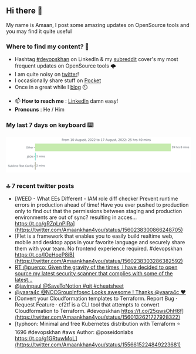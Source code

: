 <!--- [![Hits](https://hits.seeyoufarm.com/api/count/incr/badge.svg?url=https%3A%2F%2Fgithub.com%2Fakhan4u%2Fhit-counter&count_bg=%2379C83D&title_bg=%23555555&icon=&icon_color=%23E7E7E7&title=visits&edge_flat=false)](https://hits.seeyoufarm.com) --->

## Hi there 👋

My name is Amaan, I post some amazing updates on OpenSource tools and you may find it quite useful

### Where to find my content? 🤔

* Hashtag [#devopskhan](https://www.linkedin.com/feed/hashtag/devopskhan/) on LinkedIn & my [subreddit](https://www.reddit.com/r/devopskhan/) cover's my most frequent updates on OpenSource tools 🌩️
* I am quite noisy on [twitter](https://twitter.com/Amaankhan4you)!
* I occasionally share stuff on [Pocket](https://getpocket.com/@ej6g8d1dp2829A16a9Tf5d4T6bAMp3d8791rejDe86yem3bm4e14ex4fT4dluk29)
* Once in a great while I [blog](https://linuxparrot.com/) ⏲️


- 📫 **How to reach me** : [LinkedIn](https://www.linkedin.com/in/amaan-khan-linux-ninja) damn easy!
- **Pronouns** : He / Him

### My last 7 days on keyboard ⌨️

<img src="https://github.com/akhan4u/akhan4u/blob/main/images/stat.svg" alt="Amaan's Wakatime Activity!"/>

### 🔝 7 recent twitter posts
<!-- DEVDOJO:START -->
- [WEED - What EEs Different - IAM role diff checker Prevent runtime errors in production ahead of time! Have you ever pushed to production only to find out that the permissions between staging and production environments are out of sync? resulting in acces… https://t.co/gRZpLnPIRa](https://twitter.com/Amaankhan4you/status/1560238300866248705)
- [Flet is a framework that enables you to easily build realtime web, mobile and desktop apps in your favorite language and securely share them with your team. No frontend experience required. #devopskhan https://t.co/IOeHoeP8iB](https://twitter.com/Amaankhan4you/status/1560238303286382592)
- [RT @puerco: Given the gravity of the times, I have decided to open source my latest security scanner that complies with some of the latest…](https://twitter.com/Amaankhan4you/status/1560235205796909057)
- [@javinpaul @SaveToNotion #git #cheatsheet](https://twitter.com/Amaankhan4you/status/1560234615691874305)
- [@yaara4c @NCCGroupInfosec Looks awesome ! Thanks @yaara4c ❤️](https://twitter.com/Amaankhan4you/status/1560233730567835648)
- [Convert your Cloudformation templates to Terraform. Report Bug · Request Feature · cf2tf is a CLI tool that attempts to convert Cloudformation to Terraform. #devopskhan https://t.co/25qwsOhH6f](https://twitter.com/Amaankhan4you/status/1560132621727928322)
- [typhoon: Minimal and free Kubernetes distribution with Terraform
⭐️ 1696
#devopskhan #aws
Author: @poseidonlabs
https://t.co/g1GRtuwMoL](https://twitter.com/Amaankhan4you/status/1556615224849223681)
<!-- DEVDOJO:END -->

<!-- ![Amaan's GitHub stats](https://github-readme-stats.vercel.app/api?username=akhan4u&count_private=true&show_icons=true&hide=contribs) -->
